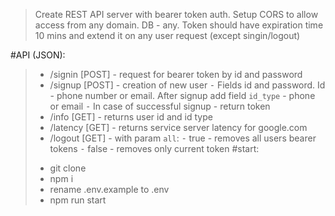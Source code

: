 >Create REST API server with bearer token auth. Setup CORS to allow access from any domain. DB - any. Token should have expiration time 10 mins and extend it on any user request (except singin/logout)

#API (JSON):
>*	/signin [POST] - request for bearer token by id and password
>*	/signup [POST] - creation of new user
>⁃ Fields id and password. Id - phone number or email. After signup add field `id_type` - phone or email
>⁃	In case of successful signup - return token
>* /info [GET] - returns user id and id type
>* /latency [GET] - returns service server latency for google.com
>* /logout [GET] - with param `all`:
>⁃	true - removes all users bearer tokens
>⁃	false - removes only current token
#start:
>- git clone
>- npm i
>- rename .env.example to .env
>- npm run start

